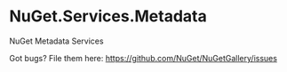 NuGet.Services.Metadata
===================

NuGet Metadata Services

Got bugs? File them here: https://github.com/NuGet/NuGetGallery/issues
